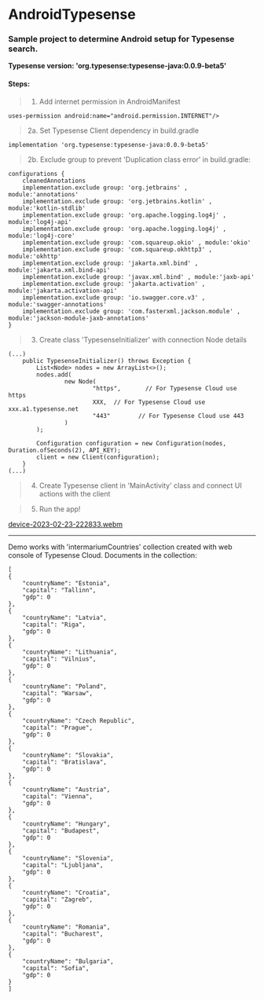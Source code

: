 # AndroidTypesense
### Sample project to determine Android setup for Typesense search.
**Typesense version: 'org.typesense:typesense-java:0.0.9-beta5'**

#### Steps:
>1. Add internet permission in AndroidManifest
```
uses-permission android:name="android.permission.INTERNET"/>
```

>2a. Set Typesense Client dependency in build.gradle
```
implementation 'org.typesense:typesense-java:0.0.9-beta5'
```

>2b. Exclude group to prevent 'Duplication class error' in build.gradle:
```
configurations {
    cleanedAnnotations
    implementation.exclude group: 'org.jetbrains' , module:'annotations'
    implementation.exclude group: 'org.jetbrains.kotlin' , module:'kotlin-stdlib'
    implementation.exclude group: 'org.apache.logging.log4j' , module:'log4j-api'
    implementation.exclude group: 'org.apache.logging.log4j' , module:'log4j-core'
    implementation.exclude group: 'com.squareup.okio' , module:'okio'
    implementation.exclude group: 'com.squareup.okhttp3' , module:'okhttp'
    implementation.exclude group: 'jakarta.xml.bind' , module:'jakarta.xml.bind-api'
    implementation.exclude group: 'javax.xml.bind' , module:'jaxb-api'
    implementation.exclude group: 'jakarta.activation' , module:'jakarta.activation-api'
    implementation.exclude group: 'io.swagger.core.v3' , module:'swagger-annotations'
    implementation.exclude group: 'com.fasterxml.jackson.module' , module:'jackson-module-jaxb-annotations'
}
```
>3. Create class 'TypesenseInitializer' with connection Node details
```
(...)
    public TypesenseInitializer() throws Exception {
        List<Node> nodes = new ArrayList<>();
        nodes.add(
                new Node(
                        "https",       // For Typesense Cloud use https
                        XXX,  // For Typesense Cloud use xxx.a1.typesense.net
                        "443"        // For Typesense Cloud use 443
                )
        );

        Configuration configuration = new Configuration(nodes, Duration.ofSeconds(2), API_KEY);
        client = new Client(configuration);
    }
(...)
```
>4. Create Typesense client in 'MainActivity' class and connect UI actions with the client

>5. Run the app!

[device-2023-02-23-222833.webm](https://user-images.githubusercontent.com/70913892/221036286-2095f666-2584-4973-acca-a7e0e7703201.webm)






<hr />

 Demo works with 'intermariumCountries' collection created with web console of Typesense Cloud.
 Documents in the collection:
```
[
{
    "countryName": "Estonia",
    "capital": "Tallinn",
    "gdp": 0
},
{
    "countryName": "Latvia",
    "capital": "Riga",
    "gdp": 0
},
{
    "countryName": "Lithuania",
    "capital": "Vilnius",
    "gdp": 0
},
{
    "countryName": "Poland",
    "capital": "Warsaw",
    "gdp": 0
},
{
    "countryName": "Czech Republic",
    "capital": "Prague",
    "gdp": 0
},
{
    "countryName": "Slovakia",
    "capital": "Bratislava",
    "gdp": 0
},
{
    "countryName": "Austria",
    "capital": "Vienna",
    "gdp": 0
},
{
    "countryName": "Hungary",
    "capital": "Budapest",
    "gdp": 0
},
{
    "countryName": "Slovenia",
    "capital": "Ljubljana",
    "gdp": 0
},
{
    "countryName": "Croatia",
    "capital": "Zagreb",
    "gdp": 0
},
{
    "countryName": "Romania",
    "capital": "Bucharest",
    "gdp": 0
},
{
    "countryName": "Bulgaria",
    "capital": "Sofia",
    "gdp": 0
}
]
```
